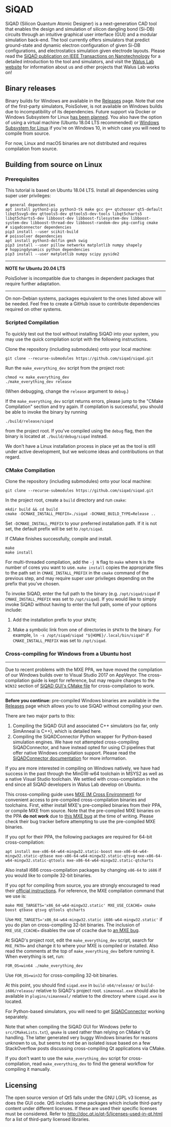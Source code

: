 # SiQAD

SiQAD (Silicon Quantum Atomic Designer) is a next-generation CAD tool that enables the design and simulation of silicon dangling bond (Si-DB) circuits through an intuitive graphical user interface (GUI) and a modular simulation back-end. The tool currently offers simulators that predict ground-state and dynamic electron configuration of given Si-DB configurations, and electrostatics simulation given electrode layouts. Please read the [SiQAD publication on IEEE Transactions on Nanotechnology](https://ieeexplore.ieee.org/document/8963859) for a detailed introduction to the tool and simulators, and visit the [Walus Lab website](https://waluslab.ece.ubc.ca/siqad/) for information about us and other projects that Walus Lab works on!


## Binary releases

Binary builds for Windows are available in the [Releases](https://github.com/retallickj/siqad/releases) page. Note that one of the first-party simulators, PoisSolver, is not available on Windows builds due to incompatibility of its dependencies. Future support via Docker or Windows Subsystem for Linux [has been planned](https://github.com/retallickj/siqad/issues/33). You also have the option of using a virtual machine (Ubuntu 18.04 LTS recommended) or [Windows Subsystem for Linux](https://docs.microsoft.com/en-us/windows/wsl/install-win10) if you're on Windows 10, in which case you will need to compile from source.

For now, Linux and macOS binaries are not distributed and requires compilation from source.

## Building from source on Linux

### Prerequisites

This tutorial is based on Ubuntu 18.04 LTS. Install all dependencies using super user privileges:

```
# general dependencies
apt install python3-pip python3-tk make gcc g++ qtchooser qt5-default libqt5svg5-dev qttools5-dev qttools5-dev-tools libqt5charts5 libqt5charts5-dev libboost-dev libboost-filesystem-dev libboost-system-dev libboost-thread-dev libboost-random-dev pkg-config cmake
# siqadconnector dependencies
pip3 install --user scikit-build
# poissolver dependencies
apt install python3-dolfin gmsh swig
pip3 install --user pillow networkx matplotlib numpy shapely
# hoppingdynamics python dependencies
pip3 install --user matplotlib numpy scipy pyside2
```

---
**NOTE for Ubuntu 20.04 LTS**

PoisSolver is incompatible due to changes in dependent packages that require further adaptation.

---

On non-Debian systems, packages equivalent to the ones listed above will be needed. Feel free to create a GitHub issue to contribute dependencies required on other systems.


### Scripted Compilation

To quickly test out the tool without installing SiQAD into your system, you may use the quick compilation script with the following instructions.

Clone the repository (including submodules) onto your local machine:

```
git clone --recurse-submodules https://github.com/siqad/siqad.git
```

Run the `make_everything_dev` script from the project root:

```
chmod +x make_everything_dev
./make_everything_dev release
```

(When debugging, change the `release` argument to `debug`.)

If the `make_everything_dev` script returns errors, please jump to the "CMake Compilation" section and try again. If compilation is successful, you should be able to invoke the binary by running 

```
./build/release/siqad
```

from the project root. If you've compiled using the `debug` flag, then the binary is located at `./build/debug/siqad` instead.

We don't have a Linux installation process in place yet as the tool is still under active development, but we welcome ideas and contributions on that regard.


### CMake Compilation

Clone the repository (including submodules) onto your local machine:

```
git clone --recurse-submodules https://github.com/siqad/siqad.git
```

In the project root, create a `build` directory and run `cmake`:

```
mkdir build && cd build
cmake -DCMAKE_INSTALL_PREFIX=./siqad -DCMAKE_BUILD_TYPE=Release ..
```

Set `-DCMAKE_INSTALL_PREFIX` to your preferred installation path. If it is not set, the default prefix will be set to `/opt/siqad`.

If CMake finishes successfully, compile and install.

```
make
make install
```

For multi-threaded compilation, add the `-j N` flag to `make` where `N` is the number of cores you want to use. `make install` copies the appropriate files to the path set in `CMAKE_INSTALL_PREFIX` in the `cmake` command of the previous step, and may require super user privileges depending on the prefix that you've chosen.

To invoke SiQAD, enter the full path to the binary (e.g. `/opt/siqad/siqad` if `CMAKE_INSTALL_PREFIX` was set to `/opt/siqad`). If you would like to simply invoke SiQAD without having to enter the full path, some of your options include:

1. Add the installation prefix to your `$PATH`;

2. Make a symbolic link from one of directories in `$PATH` to the binary. For example, `ln -s /opt/siqad/siqad "${HOME}/.local/bin/siqad"` if `CMAKE_INSTALL_PREFIX` was set to `/opt/siqad`.



### Cross-compiling for Windows from a Ubuntu host

---

Due to recent problems with the MXE PPA, we have moved the compilation of our Windows builds over to Visual Studio 2017 on AppVeyor. The cross-compilation guide is kept for reference, but may require changes to the `WIN32` section of [SiQAD GUI's CMake file](src/CMakeLists.txt) for cross-compilation to work.

---

**Before you continue:** pre-compiled Windows binaries are available in the [Releases](https://github.com/siqad/siqad/releases) page which allows you to use SiQAD without compiling your own.

There are two major parts to this:

1. Compiling the SiQAD GUI and associated C++ simulators (so far, only SimAnneal is C++), which is detailed here.
2. Compiling the SiQADConnector Python wrapper for Python-based simulation engines. We have not attempted cross-compiling SiQADConnector, and have instead opted for using CI pipelines that offer native Windows compilation support. Please read the [SiQADConnector documentation](https://github.com/siqad/siqadconn/blob/master/README.md) for more information.

If you are more interested in compiling on Windows natively, we have had success in the past through the MinGW-w64 toolchain in MSYS2 as well as a native Visual Studio toolchain. We settled with cross-compilation in the end since all SiQAD developers in Walus Lab develop on Ubuntu.

This cross-compiling guide uses [MXE (M Cross Environment)](http://mxe.cc/) for convenient access to pre-compiled cross-compilation binaries and toolchains. First, either install MXE's pre-compiled binaries from their PPA, or compile MXE from source.
Note that the pre-compiled MXE binaries on the PPA **do not work** due to [this MXE bug](https://github.com/mxe/mxe/issues/2449) at the time of writing. Please check their bug tracker before attempting to use the pre-compiled MXE binaries.

If you opt for their PPA, the following packages are required for 64-bit cross-compilation:
```
apt install mxe-x86-64-w64-mingw32.static-boost mxe-x86-64-w64-mingw32.static-qtbase mxe-x86-64-w64-mingw32.static-qtsvg mxe-x86-64-w64-mingw32.static-qttools mxe-x86-64-w64-mingw32.static-qtcharts
```
Also install i686 cross-compilation packages by changing `x86-64` to `i686` if you would like to compile 32-bit binaries. 

If you opt for compiling from source, you are strongly encouraged to read their [official instructions](https://mxe.cc/#tutorial). For reference, the MXE compilation command that we use is:
```
make MXE_TARGETS='x86_64-w64-mingw32.static' MXE_USE_CCACHE= cmake boost qtbase qtsvg qttools qtcharts
```
Use `MXE_TARGETS='x86_64-w64-mingw32.static i686-w64-mingw32.static'` if you do plan on cross-compiling 32-bit binaries. The inclusion of `MXE_USE_CCACHE=` disables the use of ccache due to [an MXE bug](https://github.com/mxe/mxe/issues/2449).

At SiQAD's project root, edit the `make_everything_dev` script, search for `MXE_PATH=` and change it to where your MXE is compiled or installed. Also read the comments at the top of `make_everything_dev` before running it. When everything is set, run:
```
FOR_OS=win64 ./make_everything_dev
```
Use `FOR_OS=win32` for cross-compiling 32-bit binaries.

At this point, you should find `siqad.exe` in `build-x64/release/` or `build-i686/release/` relative to SiQAD's project root. `simanneal.exe` should also be available in `plugins/simanneal/` relative to the directory where `siqad.exe` is located.

For Python-based simulators, you will need to get [SiQADConnector](https://github.com/siqad/siqadconn/blob/master/README.md) working separately.

Note that when compiling the SiQAD GUI for Windows (refer to `src/CMakeLists.txt`), `qmake` is used rather than relying on CMake's Qt handling. The latter generated very buggy Windows binaries for reasons unknown to us, but seems to not be an isolated issue based on a few StackOverflow posts discussing cross-compiling Qt applications via CMake.

If you don't want to use the `make_everything_dev` script for cross-compilation, read `make_everything_dev` to find the general workflow for compiling it manually.



## Licensing

The open source version of Qt5 falls under the GNU LGPL v3 license, as does the GUI code. Qt5 includes some packages which include third-party content under different licenses. If these are used their specific licenses must be considered. Refer to http://doc.qt.io/qt-5/licenses-used-in-qt.html for a list of third-party licensed libraries.

